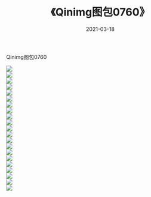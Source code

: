﻿---
layout: post
title:  《Qinimg图包0760》
date:   2021-03-18
img: http://imgx.orgx.ga/Qinimg图包/Qinimg图包0760/000.jpg
categories: [美女, 清纯, 唯美]
---

Qinimg图包0760

 ![](http://imgx.orgx.ga/Qinimg图包/Qinimg图包0760/001.jpg) <br>![](http://imgx.orgx.ga/Qinimg图包/Qinimg图包0760/002.jpg) <br>![](http://imgx.orgx.ga/Qinimg图包/Qinimg图包0760/003.jpg) <br>![](http://imgx.orgx.ga/Qinimg图包/Qinimg图包0760/004.jpg) <br>![](http://imgx.orgx.ga/Qinimg图包/Qinimg图包0760/005.jpg) <br>![](http://imgx.orgx.ga/Qinimg图包/Qinimg图包0760/006.jpg) <br>![](http://imgx.orgx.ga/Qinimg图包/Qinimg图包0760/007.jpg) <br>![](http://imgx.orgx.ga/Qinimg图包/Qinimg图包0760/008.jpg) <br>![](http://imgx.orgx.ga/Qinimg图包/Qinimg图包0760/009.jpg) <br>![](http://imgx.orgx.ga/Qinimg图包/Qinimg图包0760/010.jpg) <br>![](http://imgx.orgx.ga/Qinimg图包/Qinimg图包0760/011.jpg) <br>![](http://imgx.orgx.ga/Qinimg图包/Qinimg图包0760/012.jpg) <br>![](http://imgx.orgx.ga/Qinimg图包/Qinimg图包0760/013.jpg) <br>![](http://imgx.orgx.ga/Qinimg图包/Qinimg图包0760/014.jpg) <br>![](http://imgx.orgx.ga/Qinimg图包/Qinimg图包0760/015.jpg) <br>![](http://imgx.orgx.ga/Qinimg图包/Qinimg图包0760/016.jpg) <br>![](http://imgx.orgx.ga/Qinimg图包/Qinimg图包0760/017.jpg) <br>![](http://imgx.orgx.ga/Qinimg图包/Qinimg图包0760/018.jpg) <br>![](http://imgx.orgx.ga/Qinimg图包/Qinimg图包0760/019.jpg) <br>![](http://imgx.orgx.ga/Qinimg图包/Qinimg图包0760/020.jpg) <br>![](http://imgx.orgx.ga/Qinimg图包/Qinimg图包0760/021.jpg) <br>